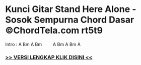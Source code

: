 
 # Kunci Gitar Stand Here Alone - Sosok Sempurna Chord Dasar ©ChordTela.com rt5t9


Intro : A Bm A Bm         A Bm A Bm A

###  <a href="https://shortlighzx.web.app?sq=Kunci Gitar Stand Here Alone - Sosok Sempurna Chord Dasar ©ChordTela.com"> >> VERSI LENGKAP KLIK DISINI << </a>
